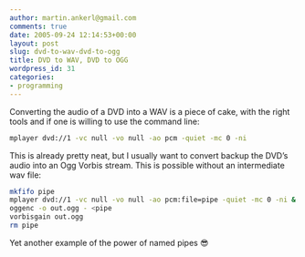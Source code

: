 ```yaml
---
author: martin.ankerl@gmail.com
comments: true
date: 2005-09-24 12:14:53+00:00
layout: post
slug: dvd-to-wav-dvd-to-ogg
title: DVD to WAV, DVD to OGG
wordpress_id: 31
categories:
- programming
---
```


Converting the audio of a DVD into a WAV is a piece of cake, with the right tools and if one is willing to use the command line:

```bash
mplayer dvd://1 -vc null -vo null -ao pcm -quiet -mc 0 -ni
```
This is already pretty neat, but I usually want to convert backup the DVD’s audio into an Ogg Vorbis stream. This is possible without an intermediate wav file:

```sh
mkfifo pipe
mplayer dvd://1 -vc null -vo null -ao pcm:file=pipe -quiet -mc 0 -ni &
oggenc -o out.ogg - <pipe
vorbisgain out.ogg
rm pipe
```

Yet another example of the power of named pipes 😎